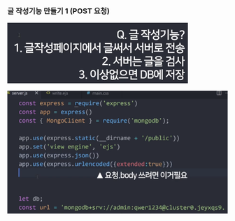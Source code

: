 ### 글 작성기능 만들기 1 (POST 요청)

![](Node.js%20&%20MongoDB%202-1.png)


![](Node.js%20&%20MongoDB%202-2.png)